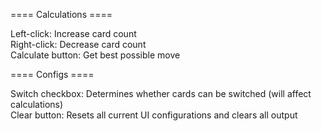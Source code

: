 ==== Calculations ====

Left-click: Increase card count  
Right-click: Decrease card count  
Calculate button: Get best possible move

==== Configs ====

Switch checkbox: Determines whether cards can be switched (will affect calculations)  
Clear button: Resets all current UI configurations and clears all output

